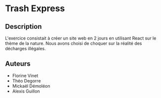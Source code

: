 # Trash Express

## Description

L'exercice consistait à créer un site web en 2 jours en utilisant React sur le thème de la nature.
Nous avons choisi de choquer sur la réalité des décharges illégales.

## Auteurs

- Florine Vinet
- Théo Degorre
- Mickaël Démoléon
- Alexis Guillon
